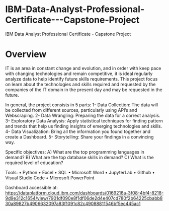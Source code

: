 # IBM-Data-Analyst-Professional-Certificate---Capstone-Project
IBM Data Analyst Professional Certificate - Capstone Project


# Overview
IT is an area in constant change and evolution, and in order with keep pace with changing technologies and remain competitive, it is ideal regularly analyze data to help identify future skills requirements. This project focus on learn about the technologies and skills required and requested by the companies of the IT domain in the present day and may be requested in the future.

In general, the project consists in 5 parts: 1- Data Collection: The data will be collected from different sources, particularly using API’s and Webscraping. 2- Data Wrangling: Preparing the data for a correct analysis. 3- Exploratory Data Analysis: Apply statistical techniques for finding pattern and trends that help us finding insights of emerging technologies and skills. 4- Data Visualization: Bring all the information you found together and create a Dashboard. 5- Storytelling: Share your findings in a convincing way.

Specific objectives: A) What are the top programming languages in demand? B) What are the top database skills in demand? C) What is the required level of education?

Tools: • Python • Excel • SQL • Microsoft Word • JupyterLab • Github • Visual Studio Code • Microsoft PowerPoint

Dashboard accessible at: https://dataplatform.cloud.ibm.com/dashboards/0169216a-3f08-4bf4-8218-9d9e312c1654/view/7901df090e8f1df06de2d4e407cd780f2b64225cbabb830a89827b4906632097a83f1091c82c49088811546bf5ec445ac1
